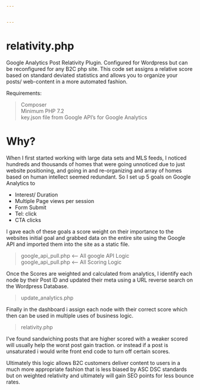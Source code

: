 ```yaml
---


---
```


<h1 id="relativity.php">relativity.php</h1>
<p>Google Analytics Post Relativity Plugin. Configured for Wordpress but can be reconfigured for any B2C php site. This code set assigns a relative score based on standard deviated statistics and allows you to organize your posts/ web-content in a more automated fashion.</p>
<p>Requirements:</p>
<blockquote>
<p>Composer<br>
Minimum PHP 7.2<br>
key.json file from Google API’s for Google Analytics</p>
</blockquote>
<h1 id="why">Why?</h1>
<p>When I first started working with large data sets and MLS feeds, I noticed hundreds and thousands of homes that were going unnoticed due to just website positioning, and going in and re-organizing and array of homes based on human intellect seemed redundant. So I set up 5 goals on Google Analytics to</p>
<ul>
<li>Interest/ Duration</li>
<li>Multiple Page views per session</li>
<li>Form Submit</li>
<li>Tel: click</li>
<li>CTA clicks</li>
</ul>
<p>I gave each of these goals a score weight on their importance to the websites initial goal and grabbed data on the entire site using the Google API and imported them into the site as a static file.</p>
<blockquote>
<p>google_api_pull.php &lt;-- All google API Logic<br>
google_api_pull.php &lt;-- All Scoring Logic</p>
</blockquote>
<p>Once the Scores are weighted and calculated from analytics, I identify each node by their Post ID and updated their meta using a URL reverse search on the Wordpress Database.</p>
<blockquote>
<p>update_analytics.php</p>
</blockquote>
<p>Finally in the dashboard i assign each node with their correct score which then can be used in multiple uses of business logic.</p>
<blockquote>
<p>relativity.php</p>
</blockquote>
<p>I’ve found sandwiching posts that are higher scored with a weaker scored will usually help the worst post gain traction. or instead if a post is unsaturated i would write front end code to turn off certain scores.</p>
<p>Ultimately this logic allows B2C customers deliver content to users in a much more appropriate fashion that is less biased by ASC DSC standards but on weighted relativity and ultimately will gain SEO points for less bounce rates.</p>

